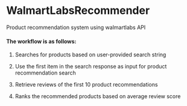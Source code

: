 # WalmartLabsRecommender
Product recommendation system using walmartlabs API

#### The workflow is as follows:

1) Searches for products based on user-provided search string

2) Use the first item in the search response as input for product recommendation search

3) Retrieve reviews of the first 10 product recommendations

4) Ranks the recommended products based on average review score
